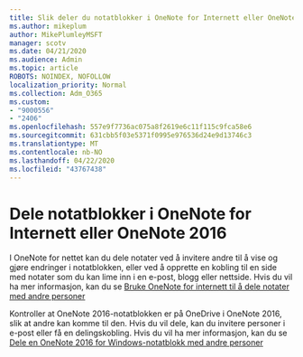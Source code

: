 ```yaml
---
title: Slik deler du notatblokker i OneNote for Internett eller OneNote 2016
ms.author: mikeplum
author: MikePlumleyMSFT
manager: scotv
ms.date: 04/21/2020
ms.audience: Admin
ms.topic: article
ROBOTS: NOINDEX, NOFOLLOW
localization_priority: Normal
ms.collection: Adm_O365
ms.custom:
- "9000556"
- "2406"
ms.openlocfilehash: 557e9f7736ac075a8f2619e6c11f115c9fca58e6
ms.sourcegitcommit: 631cbb5f03e5371f0995e976536d24e9d13746c3
ms.translationtype: MT
ms.contentlocale: nb-NO
ms.lasthandoff: 04/22/2020
ms.locfileid: "43767438"
---
```

# <a name="share-notebooks-in-onenote-for-the-web-or-onenote-2016"></a>Dele notatblokker i OneNote for Internett eller OneNote 2016

I OneNote for nettet kan du dele notater ved å invitere andre til å vise og gjøre endringer i notatblokken, eller ved å opprette en kobling til en side med notater som du kan lime inn i en e-post, blogg eller nettside. Hvis du vil ha mer informasjon, kan du se [Bruke OneNote for internett til å dele notater med andre personer](https://support.office.com/article/D3481FBE-E06C-4883-B7E9-B2EE9F38AED3)

Kontroller at OneNote 2016-notatblokken er på OneDrive i OneNote 2016, slik at andre kan komme til den. Hvis du vil dele, kan du invitere personer i e-post eller få en delingskobling. Hvis du vil ha mer informasjon, kan du se [Dele en OneNote 2016 for Windows-notatblokk med andre personer](https://support.office.com/article/d14b6033-7a95-4536-9216-bb0a5e0f8285)